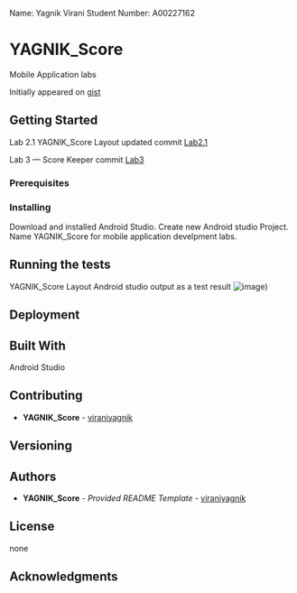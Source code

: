   Name: Yagnik Virani
  Student Number: A00227162
  
# YAGNIK_Score

Mobile Application labs

Initially appeared on
[gist](https://github.com/viraniyagnik/YAGNIK_Score)



## Getting Started

Lab 2.1 YAGNIK_Score Layout updated commit
[Lab2.1](https://github.com/viraniyagnik/YAGNIK_Score/commit/0ab744559059d2ae1f39acc1e9dd191f4b324033)

Lab 3 — Score Keeper commit
[Lab3](https://github.com/viraniyagnik/YAGNIK_Score/blob/main/app/src/main/java/com/example/yagnik_score/MainActivity.java)



### Prerequisites



### Installing

Download and installed Android Studio. Create new Android studio Project. Name YAGNIK_Score for mobile application develpment labs.

## Running the tests
YAGNIK_Score Layout Android studio output as a test result
![image](https://user-images.githubusercontent.com/77527826/155259477-ae8f8f60-b4c7-4c91-8dd4-bb261e745f2d.png))



## Deployment


## Built With
Android Studio


## Contributing
 - **YAGNIK_Score** -
    [viraniyagnik](https://github.com/viraniyagnik)


## Versioning



## Authors

  - **YAGNIK_Score** - *Provided README Template* -
    [viraniyagnik](https://github.com/viraniyagnik)



## License

none

## Acknowledgments


